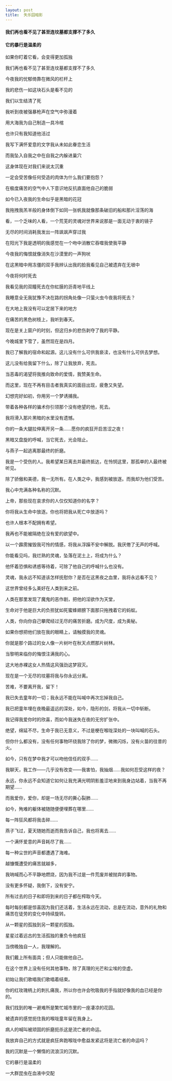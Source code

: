 ```yaml
---
layout: post
title:  失乐园暗影
---
```

#### 我们再也看不见了甚至连坟墓都支撑不了多久
#### 它的暴行是温柔的
<!-- more -->
如果你盯着它看，会变得更加孤独

我们再也看不见了甚至连坟墓都支撑不了多久

今夜我的忧郁倚靠在微风的栏杆上

我的悲伤一如这块石头是看不见的

我们以生结清了死

我听到夜被强暴枪声在空气中弥漫着

用大海我为自己制造一具冷棺

也许只有我知道他活过

我写下满怀爱意的文字我从未如此眷恋生活

而我坠入自我之中在自我之内躲进巢穴

这身体现在对我们来说太沉重

一定会受苦像任何受造的肉体为什么我们要抱怨？

在极度痛苦的空气中人下意识地反抗直面他自己的脆弱

如今已入夜我的生命似乎是黑暗的花冠

我拖拽我羔羊般的身体倒下如同一张帆我就像那条破旧的船和那片淫荡的海

看，一个乏味的人看，一个荒芜的灵魂对世界来说那是一面无动于衷的镜子

无尽的时间消耗我发出一阵飒飒声穿过我

在阳光下我是透明的我感觉在一个吻中消散它吞噬我使我平静

今夜我的悔恨就像消失在沙漠里的一声狗吠

在这黑暗中用冻僵的双手我辨认出我的脸我看见自己被遗弃在无垠中

今夜将何时死去

我看见我的双瞳死去在你虹膜的沥青地平线上

我睡意全无我犹豫不决在路的拐角处像一只萤火虫今夜我将死去？

在大地上我没有可以定居下来的地方

在痛苦的黑色树枝上，我听到春天。

现在是关上窗户的时刻，但这归乡的悲伤剥夺了我的平静。

今晚城里下雪了，虽然现在是四月。

我已了解我的宿命和起源。这儿没有什么可供我亵渎，也没有什么可供去梦想。

这儿没有给我留下什么，除了让我放弃，死去。

当恶毒的渴望将我推向致命的爱情，我赞美生命。

而这里，现在不再有目击者我真实的面目出现，疲惫又失望。

幻想完好如初，你用另一个梦诱捕我。

带着各种各样的骗术你引领那个没有绝望的他，死去。

我将滑入那片黑暗的水里没有遗憾。

你的一条大腿拉伸离开另一条……愿你的疯狂开启苦涩之夜！

黑暗又盘旋的呼喊，当它死去，光会阻止。

与燕子一起逃离那最终的折磨。

我是一个受伤的人。我希望某日离去并最终抵达，在怜悯这里，那孤单的人最终被听见。

除了骄傲和美德，我一无所有。在人类之中，我感到被放逐。而我却为他们受苦。

我心中充满各种名称的沉默。

上帝，那些现在哀求你的人仅仅知道你的名字？

你将我从生命中放逐。你也将把我从死亡中放逐吗？

也许人根本不配拥有希望。

我再也不能被隔绝在没有爱的欲望中。

以一个霹雳摧毁我可怜的情感，将我从浮躁不安中解脱。我厌倦了无声的呼喊。

你能看见吗，我烂熟的灵魂，坠落在泥土上，将成为什么？

他怀着恐惧和诱惑等待着，可除了他自己的呼喊什么也没有。

灵魂，我永远不知道该怎样抚慰你？是否在这黑夜之血里，我将永远看不见？

这世界曾经多么美好在人类到来之前。

人类在那里发现了魔鬼的恶作剧，把他的淫欲作为天堂，

生命对于他是巨大的负担犹如死蜜蜂翅膀下面那只拖拽着它的蚂蚁。

人类，你向你自己攀爬经过无尽的痛苦折磨。成为尺度，成为奥秘。

如果你想把他们放在我的眼睛上，请触摸我的灵魂。

你就是那个路过的女人像一片树叶在秋天点燃那片树林。

当黎明来临你的悔恨注满我的心。

这大地赤裸这女人热情这风强劲这梦寂灭。

现在是一个无尽的坟墓将我与你永远分离。

苦难，不要离开我，留下！

我已失去童年的一切；我永远不能在叫喊中再次忘掉我自己。

我已把童年埋在夜晚最遥远的深处，如今，隐形的剑，将我从一切中斩断。

我记得我爱你时的欣喜，而如今我迷失在夜的无穷扩张中。

绝望，绵延不尽，生命于我已无意义，不过是梗在喉咙深处的一块叫喊的石头。

但你什么都没有，没有任何事物环绕我除了你的梦，微微闪烁，没有火苗的往昔的火。

如今，只有在梦中我才可以吻他信任的双手……

我聊天，我工作——几乎没有改变——我害怕，我抽烟……我如何忍受这样的夜？

永远，你永远不会知道它如何让我充满光明阴影羞涩地来到我身边站着，当我不再期望……

而我爱你，爱你，却是一场无尽的撕心裂肺……

如今，殉难的躯体被随随便便埋葬在哪里……

每一阵狂风都将我击碎……

燕子飞过，夏天随她而逝而我告诉自己，我也将离去……

一个满怀爱意的声音耗尽了我……

每一种尘世的声音都遭遇了海难。

越慷慨遭受的痛苦就越多，

我呐喊而心不平静地燃烧，因为我不过是一件荒废并被抛弃的事物。

没有更多怀疑，我倒下，没有安宁。

所有过去的日子和即将到来的日子都在榨取今天。

每时每刻都是惊喜因为我们还活着，生活永远在流动，总是在流动，意外的礼物和痛苦在徒劳的变化中持续旋转。

从一颗星的孤独到另一颗星的孤独。

星星过着远古的生活孤独的重负令他疯狂

当傍晚独自一人，我理解的。

我们戴上所有面具；但人只能做他自己。

在这个世界上没有任何其他事物，除了真理的光芒和尘埃的空虚。

初始让我们歌唱我们歌唱着结束。

你的红玫瑰柄上的刺扎痛我，所以你也许会吮吸我的手指就好像我的血已经是你的。

我们找到的唯一避难所是繁忙城市里的一座凄凉的花园。

被遗弃的感觉扼住我的喉咙童年留在我身上。

病人的喊叫被顽固的折磨扼杀这是流亡者的命运。

我放弃自己的方式就是疯狂奔跑喉咙中愈益发紧这将是流亡者的命运吗？

我的沉默是一个懒惰的流浪汉的沉默。

它的暴行是温柔的

一大群昆虫在血液中交配